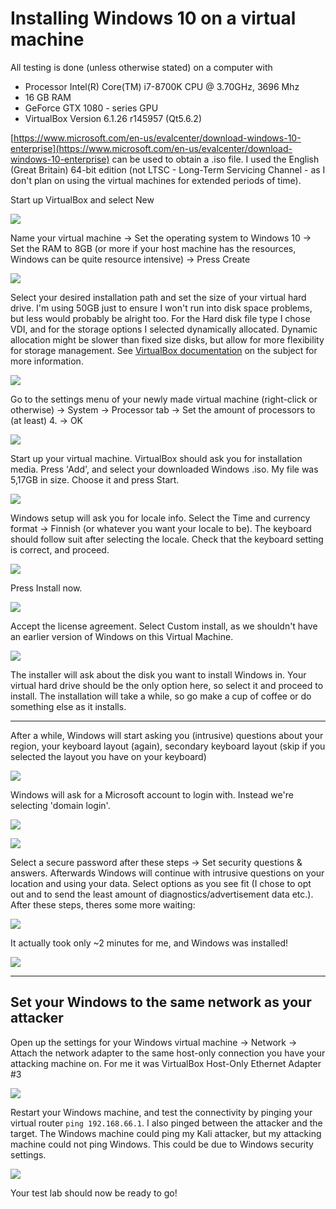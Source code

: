 # Installing Windows 10 on a virtual machine

All testing is done (unless otherwise stated) on a computer with 
  * Processor	Intel(R) Core(TM) i7-8700K CPU @ 3.70GHz, 3696 Mhz
  * 16 GB RAM
  * GeForce GTX 1080 - series GPU
  * VirtualBox Version 6.1.26 r145957 (Qt5.6.2)

[https://www.microsoft.com/en-us/evalcenter/download-windows-10-enterprise](https://www.microsoft.com/en-us/evalcenter/download-windows-10-enterprise) can be used to obtain a .iso file. I used the English (Great Britain) 64-bit edition (not LTSC - Long-Term Servicing Channel - as I don't plan on using the virtual machines for extended periods of time).

Start up VirtualBox and select New

![](images/win_0.png)

Name your virtual machine -> Set the operating system to Windows 10 -> Set the RAM to 8GB (or more if your host machine has the resources, Windows can be quite resource intensive) -> Press Create

![](images/win_1.png)

Select your desired installation path and set the size of your virtual hard drive. I'm using 50GB just to ensure I won't run into disk space problems, but less would probably be alright too. For the Hard disk file type I chose VDI, and for the storage options I selected dynamically allocated. Dynamic allocation might be slower than fixed size disks, but allow for more flexibility for storage management. See [VirtualBox documentation](https://www.virtualbox.org/manual/ch05.html) on the subject for more information.

![](images/win_2.png)

Go to the settings menu of your newly made virtual machine (right-click or otherwise) -> System -> Processor tab -> Set the amount of processors to (at least) 4. -> OK

![](images/win_3.png)

Start up your virtual machine. VirtualBox should ask you for installation media. Press 'Add', and select your downloaded Windows .iso. My file was 5,17GB in size. Choose it and press Start.

![](images/win_4.png)

Windows setup will ask you for locale info. Select the Time and currency format -> Finnish (or whatever you want your locale to be). The keyboard should follow suit after selecting the locale. Check that the keyboard setting is correct, and proceed.

![](images/win_5.png)

Press Install now.

![](images/win_6.png)

Accept the license agreement. Select Custom install, as we shouldn't have an earlier version of Windows on this Virtual Machine.

![](images/win_7.png)

The installer will ask about the disk you want to install Windows in. Your virtual hard drive should be the only option here, so select it and proceed to install. The installation will take a while, so go make a cup of coffee or do something else as it installs.

---

After a while, Windows will start asking you (intrusive) questions about your region, your keyboard layout (again), secondary keyboard layout (skip if you selected the layout you have on your keyboard)

![](images/win_8.png)

Windows will ask for a Microsoft account to login with. Instead we're selecting 'domain login'.

![](images/win_9.png)

![](images/win_10.png)

Select a secure password after these steps -> Set security questions & answers. Afterwards Windows will continue with intrusive questions on your location and using your data. Select options as you see fit (I chose to opt out and to send the least amount of diagnostics/advertisement data etc.). After these steps, theres some more waiting:

![](images/win_11.png)

It actually took only ~2 minutes for me, and Windows was installed!

![](images/win_12.png)

---

## Set your Windows to the same network as your attacker

Open up the settings for your Windows virtual machine -> Network -> Attach the network adapter to the same host-only connection you have your attacking machine on. For me it was VirtualBox Host-Only Ethernet Adapter #3

![](images/win_13.png)

Restart your Windows machine, and test the connectivity by pinging your virtual router `ping 192.168.66.1`. I also pinged between the attacker and the target. The Windows machine could ping my Kali attacker, but my attacking machine could not ping Windows. This could be due to Windows security settings.

![](images/win_14.png)

Your test lab should now be ready to go!